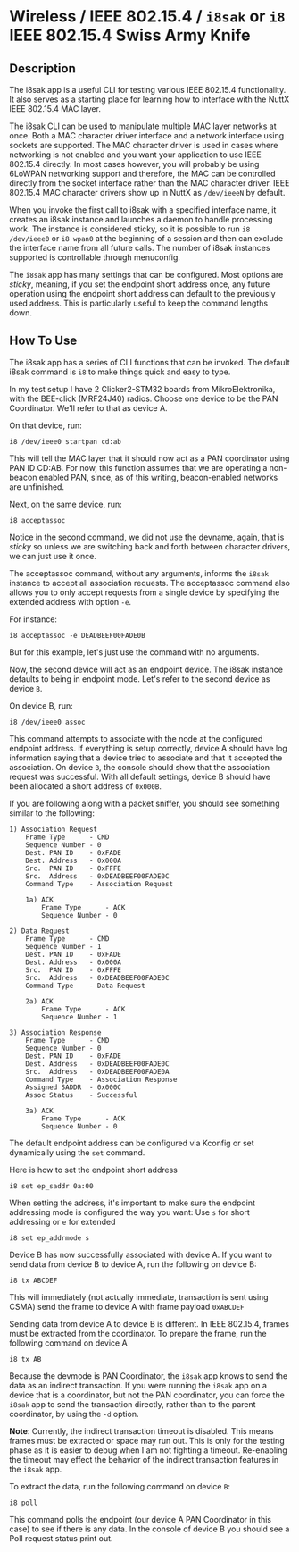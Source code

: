 # Wireless / IEEE 802.15.4 / `i8sak` or `i8` IEEE 802.15.4 Swiss Army Knife

## Description

The i8sak app is a useful CLI for testing various IEEE 802.15.4 functionality.
It also serves as a starting place for learning how to interface with the NuttX
IEEE 802.15.4 MAC layer.

The i8sak CLI can be used to manipulate multiple MAC layer networks at once.
Both a MAC character driver interface and a network interface using sockets are
supported. The MAC character driver is used in cases where networking is not
enabled and you want your application to use IEEE 802.15.4 directly. In most
cases however, you will probably be using 6LoWPAN networking support and
therefore, the MAC can be controlled directly from the socket interface rather
than the MAC character driver. IEEE 802.15.4 MAC character drivers show up in
NuttX as `/dev/ieeeN` by default.

When you invoke the first call to i8sak with a specified interface name, it
creates an i8sak instance and launches a daemon to handle processing work. The
instance is considered sticky, so it is possible to run `i8 /dev/ieee0` or `i8
wpan0` at the beginning of a session and then can exclude the interface name
from all future calls. The number of i8sak instances supported is controllable
through menuconfig.

The `i8sak` app has many settings that can be configured. Most options are
_sticky_, meaning, if you set the endpoint short address once, any future
operation using the endpoint short address can default to the previously used
address. This is particularly useful to keep the command lengths down.

## How To Use

The i8sak app has a series of CLI functions that can be invoked. The default
i8sak command is `i8` to make things quick and easy to type.

In my test setup I have 2 Clicker2-STM32 boards from MikroElektronika, with the
BEE-click (MRF24J40) radios. Choose one device to be the PAN Coordinator. We'll
refer to that as device A.

On that device, run:

```shell
i8 /dev/ieee0 startpan cd:ab
```

This will tell the MAC layer that it should now act as a PAN coordinator using
PAN ID CD:AB. For now, this function assumes that we are operating a non-beacon
enabled PAN, since, as of this writing, beacon-enabled networks are unfinished.

Next, on the same device, run:

```shell
i8 acceptassoc
```

Notice in the second command, we did not use the devname, again, that is
_sticky_ so unless we are switching back and forth between character drivers, we
can just use it once.

The acceptassoc command, without any arguments, informs the `i8sak` instance to
accept all association requests. The acceptassoc command also allows you to only
accept requests from a single device by specifying the extended address with
option `-e`.

For instance:

```shell
i8 acceptassoc -e DEADBEEF00FADE0B
```

But for this example, let's just use the command with no arguments.

Now, the second device will act as an endpoint device. The i8sak instance
defaults to being in endpoint mode. Let's refer to the second device as device
`B`.

On device B, run:

```shell
i8 /dev/ieee0 assoc
```

This command attempts to associate with the node at the configured endpoint
address. If everything is setup correctly, device A should have log information
saying that a device tried to associate and that it accepted the association. On
device `B`, the console should show that the association request was successful.
With all default settings, device B should have been allocated a short address
of `0x000B`.

If you are following along with a packet sniffer, you should see something
similar to the following:

```
1) Association Request
    Frame Type      - CMD
    Sequence Number - 0
    Dest. PAN ID    - 0xFADE
    Dest. Address   - 0x000A
    Src.  PAN ID    - 0xFFFE
    Src.  Address   - 0xDEADBEEF00FADE0C
    Command Type    - Association Request

    1a) ACK
        Frame Type      - ACK
        Sequence Number - 0

2) Data Request
    Frame Type      - CMD
    Sequence Number - 1
    Dest. PAN ID    - 0xFADE
    Dest. Address   - 0x000A
    Src.  PAN ID    - 0xFFFE
    Src.  Address   - 0xDEADBEEF00FADE0C
    Command Type    - Data Request

    2a) ACK
        Frame Type      - ACK
        Sequence Number - 1

3) Association Response
    Frame Type      - CMD
    Sequence Number - 0
    Dest. PAN ID    - 0xFADE
    Dest. Address   - 0xDEADBEEF00FADE0C
    Src.  Address   - 0xDEADBEEF00FADE0A
    Command Type    - Association Response
    Assigned SADDR  - 0x000C
    Assoc Status    - Successful

    3a) ACK
        Frame Type      - ACK
        Sequence Number - 0
```

The default endpoint address can be configured via Kconfig or set dynamically
using the `set` command.

Here is how to set the endpoint short address

```shell
i8 set ep_saddr 0a:00
```

When setting the address, it's important to make sure the endpoint addressing
mode is configured the way you want: Use `s` for short addressing or `e` for
extended

```shell
i8 set ep_addrmode s
```

Device B has now successfully associated with device A. If you want to send data
from device B to device A, run the following on device B:

```shell
i8 tx ABCDEF
```

This will immediately (not actually immediate, transaction is sent using CSMA)
send the frame to device A with frame payload `0xABCDEF`

Sending data from device A to device B is different. In IEEE 802.15.4, frames
must be extracted from the coordinator. To prepare the frame, run the following
command on device A

```shell
i8 tx AB
```

Because the devmode is PAN Coordinator, the `i8sak` app knows to send the data
as an indirect transaction. If you were running the `i8sak` app on a device that
is a coordinator, but not the PAN coordinator, you can force the `i8sak` app to
send the transaction directly, rather than to the parent coordinator, by using
the `-d` option.

**Note**: Currently, the indirect transaction timeout is disabled. This means
frames must be extracted or space may run out. This is only for the testing
phase as it is easier to debug when I am not fighting a timeout. Re-enabling the
timeout may effect the behavior of the indirect transaction features in the
`i8sak` app.

To extract the data, run the following command on device `B`:

```shell
i8 poll
```

This command polls the endpoint (our device A PAN Coordinator in this case) to
see if there is any data. In the console of device B you should see a Poll
request status print out.

